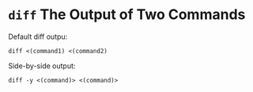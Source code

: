 # `diff` The Output of Two Commands

Default diff outpu:

`diff <(command1) <(command2)`

Side-by-side output:

`diff -y <(command)> <(command)>`

